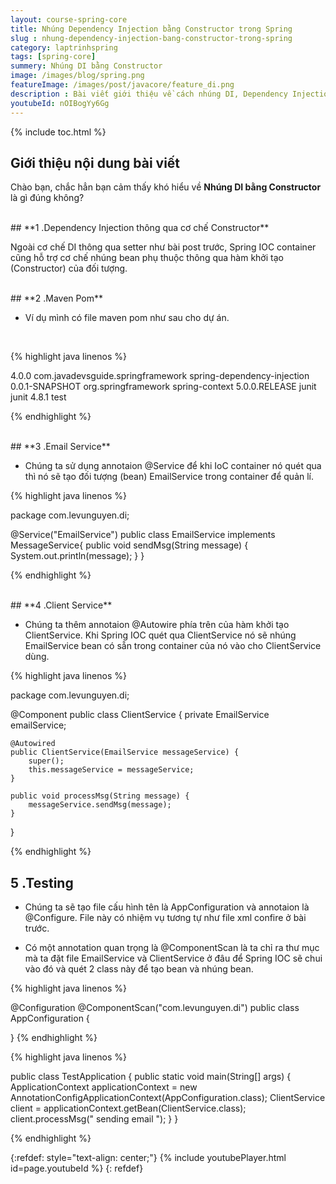 ```yaml
---
layout: course-spring-core
title: Nhúng Dependency Injection bằng Constructor trong Spring
slug : nhung-dependency-injection-bang-constructor-trong-spring
category: laptrinhspring
tags: [spring-core]
summery: Nhúng DI bằng Constructor 
image: /images/blog/spring.png
featureImage: /images/post/javacore/feature_di.png
description : Bài viết giới thiệu về cách nhúng DI, Dependency Injection bằng Constructor trong Spring. Cụ thể trong những chia sẻ của bài viết sẽ trình bày về cơ chế nhúng bean phụ thuộc thông qua hàm khởi tạo (Constructor) của đối tượng. Bao gồm hướng dẫn cách sử dụng Maven Pom, Email Service,  Client Service và Testing trong lập trình Spring. Ở mỗi phần bài viết chia sẻ kèm theo những ví dụ hướng dẫn cú pháp thực hiện sẽ giúp người đọc hiểu được và áp dụng được thao tác nhúng DI bằng Constructor trong lập trình Spring.
youtubeId: nOIBogYy6Gg
---
```


{% include toc.html %}

## **Giới thiệu nội dung bài viết**

Chào bạn, chắc hẳn bạn cảm thấy khó hiểu về <b>Nhúng DI bằng Constructor</b> là gì đúng không?


<br>
## **1 .Dependency Injection thông qua cơ chế Constructor**

Ngoài cơ chế  DI thông qua setter như bài post trước, Spring IOC container cũng hỗ trợ cơ chế nhúng bean phụ thuộc thông qua hàm khởi tạo (Constructor) của đối tượng.


<br>
## **2 .Maven Pom**

- Ví dụ mình có file maven pom như sau cho dự án.

<br>

{% highlight java linenos %}

<project
    xmlns="http://maven.apache.org/POM/4.0.0"
    xmlns:xsi="http://www.w3.org/2001/XMLSchema-instance"
 xsi:schemaLocation="http://maven.apache.org/POM/4.0.0 http://maven.apache.org/xsd/maven-4.0.0.xsd">
    <modelVersion>4.0.0</modelVersion>
    <groupId>com.javadevsguide.springframework</groupId>
    <artifactId>spring-dependency-injection</artifactId>
    <version>0.0.1-SNAPSHOT</version>
    <dependencies>
        <dependency>
            <groupId>org.springframework</groupId>
            <artifactId>spring-context</artifactId>
            <version>5.0.0.RELEASE</version>
        </dependency>
        <dependency>
            <groupId>junit</groupId>
            <artifactId>junit</artifactId>
            <version>4.8.1</version>
            <scope>test</scope>
        </dependency>
    </dependencies>
</project>



{% endhighlight %}

<br>
## **3 .Email Service**

- Chúng ta sử dụng annotaion @Service để khi IoC container nó quét qua thì nó sẽ tạo đối tượng (bean) EmailService trong container để quản lí.

{% highlight java linenos %}

package com.levunguyen.di;

@Service("EmailService")
public class EmailService implements MessageService{
    public void sendMsg(String message) {
        System.out.println(message);
    }
}

{% endhighlight %}


<br>
## **4 .Client Service**

- Chúng ta thêm annotaion @Autowire phía trên của hàm khởi tạo ClientService. Khi Spring IOC quét qua ClientService nó sẽ nhúng EmailService bean có sẵn trong container của nó vào cho ClientService dùng.

{% highlight java linenos %}

package com.levunguyen.di;

@Component
public class ClientService {
    private EmailService emailService;

    @Autowired 
    public ClientService(EmailService messageService) {
        super();
        this.messageService = messageService;
    }

    public void processMsg(String message) {
        messageService.sendMsg(message);
    }


}

{% endhighlight %}


## **5 .Testing**

- Chúng ta sẽ tạo file cấu hình tên là AppConfiguration và annotaion là @Configure. File này có nhiệm vụ tương tự như file xml confire ở bài trước. 

- Có một annotation quan trọng là @ComponentScan là ta chỉ ra thư mục mà ta đặt file EmailService và ClientService ở đâu để Spring IOC sẽ chui vào đó và quét 2 class này để tạo bean và nhúng bean.

{% highlight java linenos %}

@Configuration
@ComponentScan("com.levunguyen.di")
public class AppConfiguration {

}
{% endhighlight %}


{% highlight java linenos %}

public class TestApplication {
    public static void main(String[] args) {
        ApplicationContext applicationContext = new AnnotationConfigApplicationContext(AppConfiguration.class);
        ClientService  client = applicationContext.getBean(ClientService.class);
        client.processMsg(" sending email ");
    }
}

{% endhighlight %}

{:refdef: style="text-align: center;"}
{% include youtubePlayer.html id=page.youtubeId %}
{: refdef}